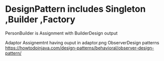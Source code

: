 # DesignPattern includes Singleton ,Builder ,Factory

PersonBuilder is Assignment with BuilderDesign output

Adaptor Assignemtnt having ouput in adaptor.png
ObserverDesign patterns
https://howtodoinjava.com/design-patterns/behavioral/observer-design-pattern/
